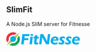 ## SlimFit
A Node.js SliM server for Fitnesse 

[![fitnesse](logo/fitnesse-logo-small.png)](http://www.fitnesse.org/) 
